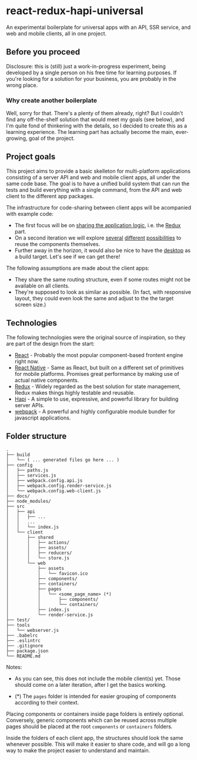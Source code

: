 # react-redux-hapi-universal

An experimental boilerplate for universal apps with an API, SSR service, and web and mobile clients, all in one project.

## Before you proceed

Disclosure: this is (still) just a work-in-progress experiment, being developed by a single person on his free time for learning purposes. If you're looking for a solution for your business, you are probably in the wrong place.

### Why create another boilerplate

Well, sorry for that. There's a plenty of them already, right? But I couldn't find any off-the-shelf solution that would meet my goals (see below), and I'm quite fond of thinkering with the details, so I decided to create this as a learning experience. The learning part has actually become the main, ever-growing, goal of the project.

## Project goals

This project aims to provide a basic skelleton for multi-platform applications consisting of a server API and web and mobile client apps, all under the same code base. The goal is to have a unified build system that can run the tests and build everything with a single command, from the API and web client to the different app packages.

The infrastructure for code-sharing between client apps will be acompanied with example code:

* The first focus will be on [sharing the application logic](http://jkaufman.io/react-web-native-codesharing/), i.e. the [Redux](https://redux.js.org/) part.
* On a second iteration we will explore [several](https://hackernoon.com/code-reuse-using-higher-order-hoc-and-stateless-functional-components-in-react-and-react-native-6eeb503c665) [different](https://medium.com/@aakashns/sharing-components-between-react-and-react-native-f6ce3713658a) [possibilities](https://github.com/necolas/react-native-web) to reuse the components themselves.
* Further away in the horizon, it would also be nice to have the [desktop](https://electronjs.org/) as a build target. Let's see if we can get there!

The following assumptions are made about the client apps:

* They share the same routing structure, even if some routes might not be available on all clients.
* They're supposed to look as similar as possible. (In fact, with responsive layout, they could even look the same and adjust to the the target screen size.)

## Technologies

The following technologies were the original source of inspiration, so they are part of the design from the start:

* [React](https://reactjs.org/) - Probably the most popular component-based frontent engine right now.
* [React Native](https://facebook.github.io/react-native/) - Same as React, but built on a different set of primitives for mobile platforms. Promises great performance by making use of actual native components.
* [Redux](https://redux.js.org/) - Widely regarded as the best solution for state management, Redux makes things highly testable and reusable.
* [Hapi](https://hapijs.com/) - A simple to use, expressive, and powerful library for building server APIs.
* [webpack](https://webpack.js.org/) - A powerful and highly configurable module bundler for javascript applications.

## Folder structure

    .
    ├── build
    │   └── ( ... generated files go here ... )
    ├── config
    │   ├── paths.js
    │   ├── services.js
    │   ├── webpack.config.api.js
    │   ├── webpack.config.render-service.js
    │   └── webpack.config.web-client.js
    ├── docs/
    ├── node_modules/
    ├── src
    │   ├── api
    │   │   ├── ...
    │   │   ...
    │   │   └── index.js
    │   └── client
    │       ├── shared
    │       │   ├── actions/
    │       │   ├── assets/
    │       │   ├── reducers/
    │       │   └── store.js
    │       └── web
    │           ├── assets
    │           │   └── favicon.ico
    │           ├── components/
    │           ├── containers/
    │           ├── pages
    │           │   └── <some_page_name> (*)
    │           │       ├── components/
    │           │       └── containers/
    │           ├── index.js
    │           └── render-service.js
    ├── test/
    ├── tools
    │   └── webserver.js
    ├── .babelrc
    ├── .eslintrc
    ├── .gitignore
    ├── package.json
    └── README.md

Notes:

* As you can see, this does not include the mobile client(s) yet. Those should come on a later iteration, after I get the basics working.

* (*) The `pages` folder is intended for easier grouping of components according to their context.

Placing components or containers inside page folders is entirely optional. Conversely, generic components which can be reused across multiple pages should be placed at the root `components` or `containers` folders.

Inside the folders of each client app, the structures should look the same whenever possible. This will make it easier to share code, and will go a long way to make the project easier to understand and maintain.
